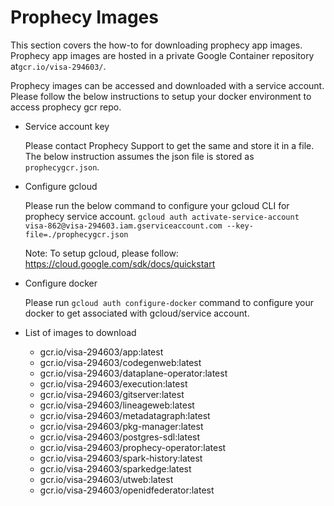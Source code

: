 # Prophecy Images

This section covers the how-to for downloading prophecy app images. Prophecy app images are hosted in a private Google Container repository at`gcr.io/visa-294603/`.

Prophecy images can be accessed and downloaded with a service account. Please follow the below instructions to setup your docker environment to access prophecy gcr repo.

* Service account key

    Please contact Prophecy Support to get the same and store it in a file. The below instruction assumes the json file is stored as `prophecygcr.json`.
   
* Configure gcloud

   Please run the below command to configure your gcloud CLI for prophecy service account.
   `gcloud auth activate-service-account visa-862@visa-294603.iam.gserviceaccount.com --key-file=./prophecygcr.json`
   
   Note: To setup gcloud, please follow: https://cloud.google.com/sdk/docs/quickstart 
   
* Configure docker

  Please run `gcloud auth configure-docker` command to configure your docker to get associated with gcloud/service account.

* List of images to download

  - gcr.io/visa-294603/app:latest
  - gcr.io/visa-294603/codegenweb:latest
  - gcr.io/visa-294603/dataplane-operator:latest
  - gcr.io/visa-294603/execution:latest
  - gcr.io/visa-294603/gitserver:latest
  - gcr.io/visa-294603/lineageweb:latest
  - gcr.io/visa-294603/metadatagraph:latest
  - gcr.io/visa-294603/pkg-manager:latest
  - gcr.io/visa-294603/postgres-sdl:latest
  - gcr.io/visa-294603/prophecy-operator:latest
  - gcr.io/visa-294603/spark-history:latest
  - gcr.io/visa-294603/sparkedge:latest
  - gcr.io/visa-294603/utweb:latest
  - gcr.io/visa-294603/openidfederator:latest
 
